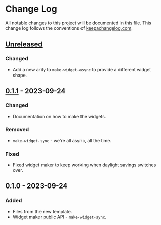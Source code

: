 # Change Log
All notable changes to this project will be documented in this file. This change log follows the conventions of [keepachangelog.com](http://keepachangelog.com/).

## [Unreleased]
### Changed
- Add a new arity to `make-widget-async` to provide a different widget shape.

## [0.1.1] - 2023-09-24
### Changed
- Documentation on how to make the widgets.

### Removed
- `make-widget-sync` - we're all async, all the time.

### Fixed
- Fixed widget maker to keep working when daylight savings switches over.

## 0.1.0 - 2023-09-24
### Added
- Files from the new template.
- Widget maker public API - `make-widget-sync`.

[Unreleased]: https://github.com/your-name/clojure-euler/compare/0.1.1...HEAD
[0.1.1]: https://github.com/your-name/clojure-euler/compare/0.1.0...0.1.1
